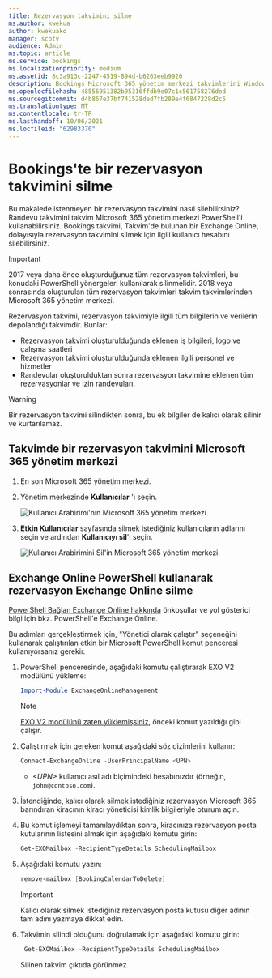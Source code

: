 ```yaml
---
title: Rezervasyon takvimini silme
ms.author: kwekua
author: kwekuako
manager: scotv
audience: Admin
ms.topic: article
ms.service: bookings
ms.localizationpriority: medium
ms.assetid: 8c3a913c-2247-4519-894d-b6263eeb9920
description: Bookings Microsoft 365 yönetim merkezi takvimlerini Windows PowerShell takvimleri silmek için takvimi veya takvimi kullanın.
ms.openlocfilehash: 48556951382b95316ffdb9e07c1c561758276ded
ms.sourcegitcommit: d4b867e37bf741528ded7fb289e4f6847228d2c5
ms.translationtype: MT
ms.contentlocale: tr-TR
ms.lasthandoff: 10/06/2021
ms.locfileid: "62983370"
---
```

# <a name="delete-a-booking-calendar-in-bookings"></a>Bookings'te bir rezervasyon takvimini silme

Bu makalede istenmeyen bir rezervasyon takvimini nasıl silebilirsiniz? Randevu takvimini takvim Microsoft 365 yönetim merkezi PowerShell'i kullanabilirsiniz. Bookings takvimi, Takvim'de bulunan bir Exchange Online, dolayısıyla rezervasyon takvimini silmek için ilgili kullanıcı hesabını silebilirsiniz.

> [!IMPORTANT]
> 2017 veya daha önce oluşturduğunuz tüm rezervasyon takvimleri, bu konudaki PowerShell yönergeleri kullanılarak silinmelidir. 2018 veya sonrasında oluşturulan tüm rezervasyon takvimleri takvim takvimlerinden Microsoft 365 yönetim merkezi.

Rezervasyon takvimi, rezervasyon takvimiyle ilgili tüm bilgilerin ve verilerin depolandığı takvimdir. Bunlar:

- Rezervasyon takvimi oluşturulduğunda eklenen iş bilgileri, logo ve çalışma saatleri
- Rezervasyon takvimi oluşturulduğunda eklenen ilgili personel ve hizmetler
- Randevular oluşturulduktan sonra rezervasyon takvimine eklenen tüm rezervasyonlar ve izin randevuları.

> [!WARNING]
> Bir rezervasyon takvimi silindikten sonra, bu ek bilgiler de kalıcı olarak silinir ve kurtarılamaz.

## <a name="delete-a-booking-calendar-in-the-microsoft-365-admin-center"></a>Takvimde bir rezervasyon takvimini Microsoft 365 yönetim merkezi

1. En son Microsoft 365 yönetim merkezi.

1. Yönetim merkezinde **Kullanıcılar** 'ı seçin.

   ![Kullanıcı Arabirimi'nin Microsoft 365 yönetim merkezi.](../media/bookings-admin-center-users.png)

1. **Etkin Kullanıcılar** sayfasında silmek istediğiniz kullanıcıların adlarını seçin ve ardından **Kullanıcıyı sil**'i seçin.

   ![Kullanıcı Arabirimini Sil'in Microsoft 365 yönetim merkezi.](../media/bookings-delete-user.png)

## <a name="delete-a-booking-calendar-using-exchange-online-powershell"></a>Exchange Online PowerShell kullanarak rezervasyon Exchange Online silme

[PowerShell Bağlan Exchange Online hakkında](/powershell/exchange/exchange-online-powershell-v2) önkoşullar ve yol gösterici bilgi için bkz. PowerShell'e Exchange Online.

Bu adımları gerçekleştirmek için, "Yönetici olarak çalıştır" seçeneğini kullanarak çalıştırılan etkin bir Microsoft PowerShell komut penceresi kullanıyorsanız gerekir.

1. PowerShell penceresinde, aşağıdaki komutu çalıştırarak EXO V2 modülünü yükleme:

   ```powershell
   Import-Module ExchangeOnlineManagement
   ```

   > [!NOTE]
   > [EXO V2 modülünü zaten yüklemişsiniz](/powershell/exchange/exchange-online-powershell-v2#install-and-maintain-the-exo-v2-module), önceki komut yazıldığı gibi çalışır.
   
2. Çalıştırmak için gereken komut aşağıdaki söz dizimlerini kullanır:

   ```powershell
   Connect-ExchangeOnline -UserPrincipalName <UPN> 
   ```

   - _\<UPN\>_ kullanıcı asıl adı biçimindeki hesabınızdır (örneğin, `john@contoso.com`).

3. İstendiğinde, kalıcı olarak silmek istediğiniz rezervasyon Microsoft 365 barındıran kiracının kiracı yöneticisi kimlik bilgileriyle oturum açın.

4. Bu komut işlemeyi tamamlaydıktan sonra, kiracınıza rezervasyon posta kutularının listesini almak için aşağıdaki komutu girin:

   ```powershell
   Get-EXOMailbox -RecipientTypeDetails SchedulingMailbox
   ```

5. Aşağıdaki komutu yazın:

   ```powershell
   remove-mailbox [BookingCalendarToDelete]
   ```

   > [!IMPORTANT]
   > Kalıcı olarak silmek istediğiniz rezervasyon posta kutusu diğer adının tam adını yazmaya dikkat edin.

6. Takvimin silindi olduğunu doğrulamak için aşağıdaki komutu girin:

   ```powershell
    Get-EXOMailbox -RecipientTypeDetails SchedulingMailbox
   ```

   Silinen takvim çıktıda görünmez.
